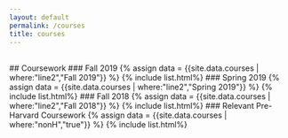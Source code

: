 ```yaml
---
layout: default
permalink: /courses
title: courses
---
```


<br>
## Coursework
### Fall 2019
{% assign data = {{site.data.courses | where:"line2","Fall 2019"}} %}
{% include list.html%}
### Spring 2019
{% assign data = {{site.data.courses | where:"line2","Spring 2019"}} %}
{% include list.html%}
### Fall 2018
{% assign data = {{site.data.courses | where:"line2","Fall 2018"}} %}
{% include list.html%}
### Relevant Pre-Harvard Coursework
{% assign data = {{site.data.courses | where:"nonH","true"}} %}
{% include list.html%}
<br>
